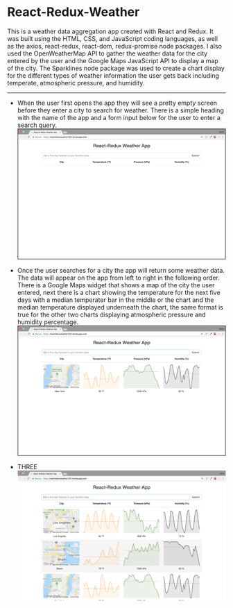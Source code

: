 # React-Redux-Weather
This is a weather data aggregation app created with React and Redux. It was built using the HTML, CSS, and JavaScript coding languages, as well as the axios, react-redux, react-dom, redux-promise node packages. I also used the OpenWeatherMap API to gather the weather data for the city entered by the user and the Google Maps JavaScript API to display a map of the city. The Sparklines node package was used to create a chart display for the different types of weather information the user gets back including temperate, atmospheric pressure, and humidity.

---

- When the user first opens the app they will see a pretty empty screen before they enter a city to search for weather. There is a simple heading with the name of the app and a form input below for the user to enter a search query.
![FIRST SCREEN](/read_me/1-first.png)

- Once the user searches for a city the app will return some weather data. The data will appear on the app from left to right in the following order. There is a Google Maps widget that shows a map of the city the user entered, next there is a chart showing the temperature for the next five days with a median temperater bar in the middle or the chart and the median temperature displayed underneath the chart, the same format is true for the other two charts displaying atmospheric pressure and humidity percentage.
![CITY SEARCH](/read_me/2-city.png)

- THREE
![MULTIPLE CITIES](/read_me/3-cities.png)
